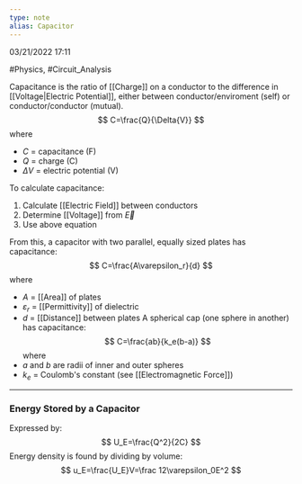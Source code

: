 ```yaml
---
type: note
alias: Capacitor
---
```

03/21/2022 17:11

  #Physics, #Circuit_Analysis 

Capacitance is the ratio of [[Charge]] on a conductor to the difference in [[Voltage|Electric Potential]], either between conductor/enviroment (self) or conductor/conductor (mutual). 
$$
C=\frac{Q}{\Delta{V}}
$$
where
- $C$ = capacitance (F)
- $Q$ = charge (C)
- $\Delta{V}$ = electric potential (V)

To calculate capacitance:
1. Calculate [[Electric Field]] between conductors
2. Determine [[Voltage]] from $\vec{E}$
3. Use above equation

From this, a capacitor with two parallel, equally sized plates has capacitance:
$$
C=\frac{A\varepsilon_r}{d}
$$
where
- $A$ = [[Area]] of plates
- $\varepsilon_r$ = [[Permittivity]] of dielectric
- $d$ = [[Distance]] between plates
A spherical cap (one sphere in another) has capacitance:
$$
C=\frac{ab}{k_e(b-a)}
$$
where
- $a$ and $b$ are radii of inner and outer spheres
- $k_e$ = Coulomb's constant (see [[Electromagnetic Force]])

---

### Energy Stored by a Capacitor
Expressed by:
$$
U_E=\frac{Q^2}{2C}
$$
Energy density is found by dividing by volume:
$$
u_E=\frac{U_E}V=\frac 12\varepsilon_0E^2
$$
